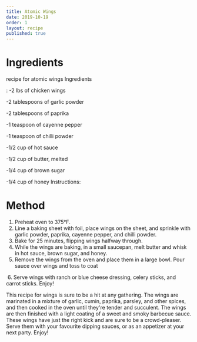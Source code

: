 ```yaml
---
title: Atomic Wings
date: 2019-10-19
order: 1
layout: recipe
published: true
---
```

# Ingredients

recipe for atomic wings Ingredients

: -2 lbs of chicken wings

\-2 tablespoons of garlic powder

\-2 tablespoons of paprika

\-1 teaspoon of cayenne pepper

\-1 teaspoon of chilli powder

\-1/2 cup of hot sauce

\-1/2 cup of butter, melted

\-1/4 cup of brown sugar

\-1/4 cup of honey Instructions:

# Method

1. Preheat oven to 375°F.
2. Line a baking sheet with foil, place wings on the sheet, and sprinkle with garlic powder, paprika, cayenne pepper, and chilli powder.
3. Bake for 25 minutes, flipping wings halfway through.
4. While the wings are baking, in a small saucepan, melt butter and whisk in hot sauce, brown sugar, and honey.
5. Remove the wings from the oven and place them in a large bowl. Pour sauce over wings and toss to coat

 6. Serve wings with ranch or blue cheese dressing, celery sticks, and carrot sticks. Enjoy!

T﻿his recipe for wings is sure to be a hit at any gathering. The wings are marinated in a mixture of garlic, cumin, paprika, parsley, and other spices, and then cooked in the oven until they're tender and succulent. The wings are then finished with a light coating of a sweet and smoky barbecue sauce. These wings have just the right kick and are sure to be a crowd-pleaser. Serve them with your favourite dipping sauces, or as an appetizer at your next party. Enjoy!